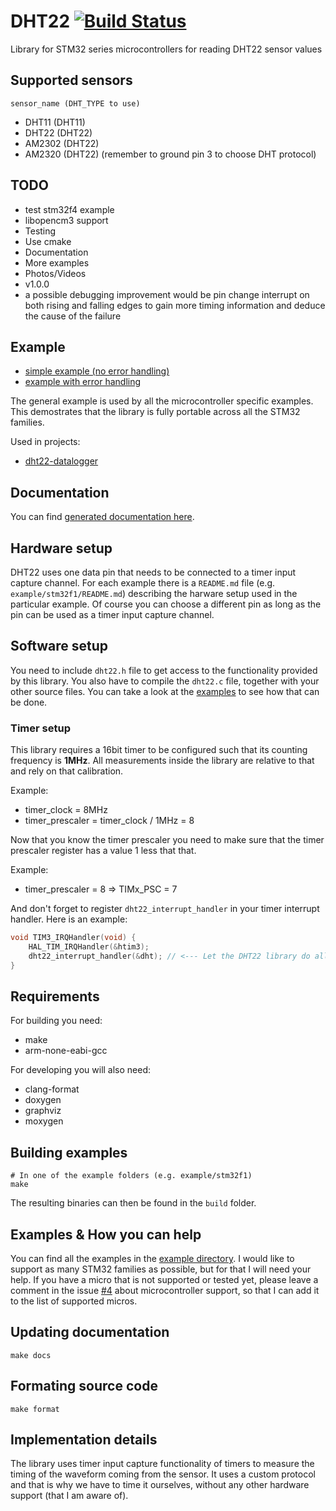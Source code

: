 # DHT22 [![Build Status](https://travis-ci.org/petoknm/DHT22.svg?branch=master)](https://travis-ci.org/petoknm/DHT22)
Library for STM32 series microcontrollers for reading DHT22 sensor values

## Supported sensors
`sensor_name (DHT_TYPE to use)`
 - DHT11 (DHT11)
 - DHT22 (DHT22)
 - AM2302 (DHT22)
 - AM2320 (DHT22) (remember to ground pin 3 to choose DHT protocol)

## TODO
 - test stm32f4 example
 - libopencm3 support
 - Testing
 - Use cmake
 - Documentation
 - More examples
 - Photos/Videos
 - v1.0.0
 - a possible debugging improvement would be pin change interrupt on both
rising and falling edges to gain more timing information and deduce the cause
of the failure

## Example
 - [simple example (no error handling)](https://github.com/petoknm/DHT22/blob/master/example/general/example-simple.c)
 - [example with error handling](https://github.com/petoknm/DHT22/blob/master/example/general/example.c)

 The general example is used by all
 the microcontroller specific examples. This demostrates that the library
 is fully portable across all the STM32 families.

Used in projects:
 - [dht22-datalogger](https://github.com/petoknm/dht22-datalogger/tree/master)


## Documentation
You can find [generated documentation here](https://github.com/petoknm/DHT22/blob/master/api.md).

## Hardware setup
DHT22 uses one data pin that needs to be connected to a timer input capture
channel. For each example there is a `README.md` file (e.g.
`example/stm32f1/README.md`) describing the harware
setup used in the particular example. Of course you can choose a different pin
as long as the pin can be used as a timer input capture channel.

## Software setup
You need to include `dht22.h` file to get access to the functionality provided
by this library. You also have to compile the `dht22.c` file, together with your
other source files. You can take a look at the
[examples](#examples--how-you-can-help) to see how
that can be done.

### Timer setup
This library requires a 16bit timer to be configured such that its counting
frequency is **1MHz**. All measurements inside the library are relative to that
and rely on that calibration.

Example:
 - timer_clock = 8MHz
 - timer_prescaler = timer_clock / 1MHz = 8

Now that you know the timer prescaler you need to make sure that the timer
prescaler register has a value 1 less that that.

Example:
 - timer_prescaler = 8 => TIMx_PSC = 7

And don't forget to register `dht22_interrupt_handler` in your timer interrupt handler. Here is an example:
```c
void TIM3_IRQHandler(void) {
    HAL_TIM_IRQHandler(&htim3);
    dht22_interrupt_handler(&dht); // <--- Let the DHT22 library do all the necessary calculations
}
```

## Requirements
For building you need:
 - make
 - arm-none-eabi-gcc

For developing you will also need:
 - clang-format
 - doxygen
 - graphviz
 - moxygen

## Building examples
```shell
# In one of the example folders (e.g. example/stm32f1)
make
```
The resulting binaries can then be found in the `build` folder.

## Examples & How you can help
You can find all the examples in the
[example directory](https://github.com/petoknm/DHT22/blob/master/example).
I would like to support as many STM32 families as possible, but for that I will
need your help. If you have a micro that is not supported or tested yet, please
leave a comment in the issue [#4](https://github.com/petoknm/DHT22/issues/4)
about microcontroller support, so that I can add it to the list of supported
micros.

## Updating documentation
```shell
make docs
```

## Formating source code
```shell
make format
```

## Implementation details
The library uses timer input capture functionality of timers to measure the
timing of the waveform coming from the sensor. It uses a custom protocol and
that is why we have to time it ourselves, without any other hardware support
(that I am aware of).
